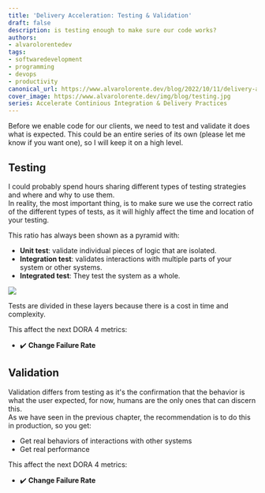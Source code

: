 ```yaml
---
title: 'Delivery Acceleration: Testing & Validation'
draft: false
description: is testing enough to make sure our code works?
authors:
- alvarolorentedev
tags:
- softwaredevelopment
- programming
- devops
- productivity
canonical_url: https://www.alvarolorente.dev/blog/2022/10/11/delivery-acceleration-testing-validation
cover_image: https://www.alvarolorente.dev/img/blog/testing.jpg
series: Accelerate Continious Integration & Delivery Practices
---
```


Before we enable code for our clients, we need to test and validate it does what is expected. This could be an entire series of its own (please let me know if you want one), so I will keep it on a high level.

## Testing

I could probably spend hours sharing different types of testing strategies and where and why to use them.  
In reality, the most important thing, is to make sure we use the correct ratio of the different types of tests, as it will highly affect the time and location of your testing.

This ratio has always been shown as a pyramid with:

* **Unit test**: validate individual pieces of logic that are isolated.
* **Integration test**: validates interactions with multiple parts of your system or other systems.
* **Integrated test**: They test the system as a whole.

![](https://www.alvarolorente.dev/img/blog/pyramid.jpeg)

Tests are divided in these layers because there is a cost in time and complexity.

This affect the next DORA 4 metrics:

* ✔️ **Change Failure Rate**

## Validation

Validation differs from testing as it's the confirmation that the behavior is what the user expected, for now, humans are the only ones that can discern this.  
As we have seen in the previous chapter, the recommendation is to do this in production, so you get:

* Get real behaviors of interactions with other systems
* Get real performance

This affect the next DORA 4 metrics:

* ✔️ **Change Failure Rate**